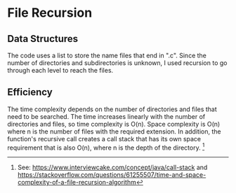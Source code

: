 
# File Recursion

## Data Structures
The code uses a list to store the name files that end in ".c". Since the number of directories and subdirectories is unknown, I used recursion to go through each level to reach the files.

## Efficiency
The time complexity depends on the number of directories and files that need to be searched. The time increases linearly with the number of directories and files, so time complexity is O(n). Space complexity is O(n) where n is the number of files with the required extension. In addition, the function's recursive call creates a call stack that has its own space requirement that is also O(n), where n is the depth of the directory. [^1]

[^1]: See: https://www.interviewcake.com/concept/java/call-stack and https://stackoverflow.com/questions/61255507/time-and-space-complexity-of-a-file-recursion-algorithm

